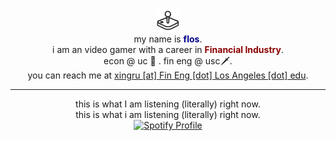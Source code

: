 <div align="center">
  <div>
    <img width="36" height="36" src="./icon.svg" alt="Xingru(Iris) Long">
  </div>
  my name is <b style="color: darkblue;">flos</b>. 
  <br>
  i am an video gamer with a career in <b style="color: darkred;">Financial Industry</b>. 
  <br>
  econ @ uc 🥦 .  fin eng @ usc🗡. 
  <br>
  you can reach me at <u>xingru [at]  Fin Eng [dot] Los Angeles [dot] edu</u>. 
</div>

----

<div align="center">
  this is what I am listening (literally) right now.
</div>

<div align="center">
  this is what i am listening (literally) right now. 
</div>

<div align="center">
  <a href="https://spotify-github-profile.vercel.app/api/view?uid=315xfbakcqyn3ol44zdyuedeu7hi&redirect=true">
    <img src="https://spotify-github-profile.vercel.app/api/view?uid=315xfbakcqyn3ol44zdyuedeu7hi&cover_image=true&theme=novatorem&show_offline=true&background_color=171111&interchange=true&bar_color=81d8d0&bar_color_cover=true" alt="Spotify Profile">
  </a>
</div>
